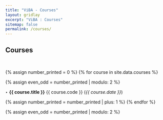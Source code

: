 ```yaml
---
title: "ViBA - Courses"
layout: gridlay
excerpt: "ViBA : Courses"
sitemap: false
permalink: /courses/
---
```

## Courses 
<p> &nbsp;</p>

{% assign number_printed = 0 %}
{% for course in site.data.courses %}

{% assign even_odd = number_printed | modulo: 2 %}

<h7>‣ <b>{{ course.title }}</b> {{ course.code }} (<em>{{ course.date }}</em>)</h7>

{% assign number_printed = number_printed | plus: 1 %}
{% endfor %}

{% assign even_odd = number_printed | modulo: 2 %}

<p> &nbsp; </p>
